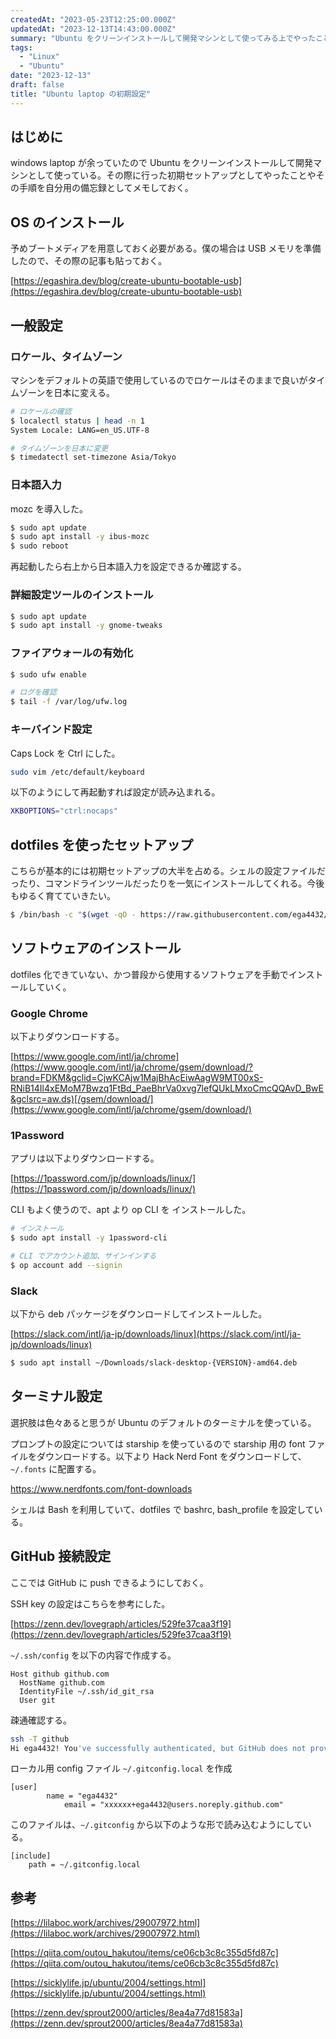 ```yaml
---
createdAt: "2023-05-23T12:25:00.000Z"
updatedAt: "2023-12-13T14:43:00.000Z"
summary: "Ubuntu をクリーンインストールして開発マシンとして使ってみる上でやったことなど"
tags:
  - "Linux"
  - "Ubuntu"
date: "2023-12-13"
draft: false
title: "Ubuntu laptop の初期設定"
---
```


## はじめに

windows laptop が余っていたので Ubuntu をクリーンインストールして開発マシンとして使っている。その際に行った初期セットアップとしてやったことやその手順を自分用の備忘録としてメモしておく。

## OS のインストール

予めブートメディアを用意しておく必要がある。僕の場合は USB メモリを準備したので、その際の記事も貼っておく。

[https://egashira.dev/blog/create-ubuntu-bootable-usb](https://egashira.dev/blog/create-ubuntu-bootable-usb)

## 一般設定

### ロケール、タイムゾーン

マシンをデフォルトの英語で使用しているのでロケールはそのままで良いがタイムゾーンを日本に変える。

```bash
# ロケールの確認
$ localectl status | head -n 1
System Locale: LANG=en_US.UTF-8

# タイムゾーンを日本に変更
$ timedatectl set-timezone Asia/Tokyo
```

### 日本語入力

mozc を導入した。

```bash
$ sudo apt update
$ sudo apt install -y ibus-mozc
$ sudo reboot
```

再起動したら右上から日本語入力を設定できるか確認する。

### 詳細設定ツールのインストール

```bash
$ sudo apt update
$ sudo apt install -y gnome-tweaks
```

### **ファイアウォールの有効化**

```bash
$ sudo ufw enable

# ログを確認
$ tail -f /var/log/ufw.log
```

### キーバインド設定

Caps Lock を Ctrl にした。

```bash
sudo vim /etc/default/keyboard
```

以下のようにして再起動すれば設定が読み込まれる。

```bash
XKBOPTIONS="ctrl:nocaps"
```

## dotfiles を使ったセットアップ

こちらが基本的には初期セットアップの大半を占める。シェルの設定ファイルだったり、コマンドラインツールだったりを一気にインストールしてくれる。今後もゆるく育てていきたい。

```bash
$ /bin/bash -c "$(wget -qO - https://raw.githubusercontent.com/ega4432/dotfiles/main/install.sh)"
```

## ソフトウェアのインストール

dotfiles 化できていない、かつ普段から使用するソフトウェアを手動でインストールしていく。

### Google Chrome

以下よりダウンロードする。

[https://www.google.com/intl/ja/chrome](https://www.google.com/intl/ja/chrome/gsem/download/?brand=FDKM&gclid=CjwKCAjw1MajBhAcEiwAagW9MT00xS-RNiB14Il4xEMoM7Bwzq1FtBd_PaeBhrVa0xvg7lefQUkLMxoCmcQQAvD_BwE&gclsrc=aw.ds)[/gsem/download/](https://www.google.com/intl/ja/chrome/gsem/download/)

### 1Password

アプリは以下よりダウンロードする。

[https://1password.com/jp/downloads/linux/](https://1password.com/jp/downloads/linux/)

CLI もよく使うので、apt より op CLI を インストールした。

```bash
# インストール
$ sudo apt install -y 1password-cli

# CLI でアカウント追加、サインインする
$ op account add --signin
```

### Slack

以下から deb パッケージをダウンロードしてインストールした。

[https://slack.com/intl/ja-jp/downloads/linux](https://slack.com/intl/ja-jp/downloads/linux)

```bash
$ sudo apt install ~/Downloads/slack-desktop-{VERSION}-amd64.deb
```

## ターミナル設定

選択肢は色々あると思うが Ubuntu のデフォルトのターミナルを使っている。

プロンプトの設定については starship を使っているので starship 用の font ファイルをダウンロードする。以下より Hack Nerd Font をダウンロードして、`~/.fonts` に配置する。

https://www.nerdfonts.com/font-downloads

シェルは Bash を利用していて、dotfiles で bashrc, bash_profile を設定している。

## GitHub 接続設定

ここでは GitHub に push できるようにしておく。

SSH key の設定はこちらを参考にした。

[https://zenn.dev/lovegraph/articles/529fe37caa3f19](https://zenn.dev/lovegraph/articles/529fe37caa3f19)

`~/.ssh/config` を以下の内容で作成する。

```text
Host github github.com
  HostName github.com
  IdentityFile ~/.ssh/id_git_rsa
  User git
```

疎通確認する。

```bash
ssh -T github
Hi ega4432! You've successfully authenticated, but GitHub does not provide shell access.
```

ローカル用 config ファイル `~/.gitconfig.local` を作成

```text
[user]
		name = "ega4432"
			email = "xxxxxx+ega4432@users.noreply.github.com"
```

このファイルは、`~/.gitconfig` から以下のような形で読み込むようにしている。

```text
[include]
    path = ~/.gitconfig.local
```

## 参考

[https://lilaboc.work/archives/29007972.html](https://lilaboc.work/archives/29007972.html)

[https://qiita.com/outou_hakutou/items/ce06cb3c8c355d5fd87c](https://qiita.com/outou_hakutou/items/ce06cb3c8c355d5fd87c)

[https://sicklylife.jp/ubuntu/2004/settings.html](https://sicklylife.jp/ubuntu/2004/settings.html)

[https://zenn.dev/sprout2000/articles/8ea4a77d81583a](https://zenn.dev/sprout2000/articles/8ea4a77d81583a)
